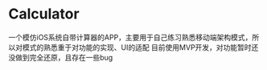 # Calculator
一个模仿iOS系统自带计算器的APP，主要用于自己练习熟悉移动端架构模式，所以对模式的熟悉重于对功能的实现、UI的适配
目前使用MVP开发，对功能暂时还没做到完全还原，且存在一些bug